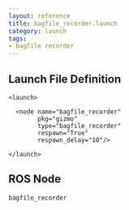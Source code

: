 ```yaml
---
layout: reference
title: bagfile_recorder.launch
category: launch
tags: 
- bagfile recorder
---
```


## Launch File Definition
```
<launch>

  <node name="bagfile_recorder"
        pkg="gizmo"
        type="bagfile_recorder"
        respawn="True"
        respawn_delay="10"/>

</launch>
```

## ROS Node
``bagfile_recorder``
